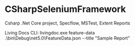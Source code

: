 # CSharpSeleniumFramework
 Csharp .Net Core project, Specflow, MSTest, Extent Reports


Living Docs CLI:
livingdoc.exe feature-data .\bin\Debug\net5.0\FeatureData.json --title "Sample Report"
